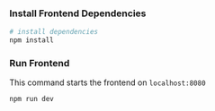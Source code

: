 
### Install Frontend Dependencies  
```bash
# install dependencies
npm install
```

### Run Frontend  
This command starts the frontend on `localhost:8080`
```bash
npm run dev
```

<br/>



